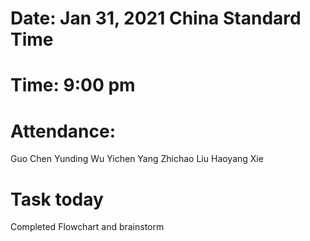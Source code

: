 # Date: Jan 31, 2021 China Standard Time
# Time: 9:00 pm
# Attendance:
Guo Chen
Yunding Wu
Yichen Yang
Zhichao Liu
Haoyang Xie
# Task today
Completed Flowchart and brainstorm
